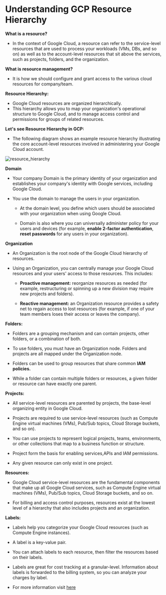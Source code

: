 # Understanding GCP Resource Hierarchy


__What is a resource?__

* In the context of Google Cloud, a resource can refer to the service-level resources that are used to process your workloads (VMs, DBs, and so on) as well as to the account-level resources that sit above the services, such as projects, folders, and the organization.

__What is resource management?__

* It is how we should configure and grant access to the various cloud resources for company/team.

__Resource Hierarchy:__

* Google Cloud resources are organized hierarchically. 
* This hierarchy allows you to map your organization's operational structure to Google Cloud, and to manage access control and permissions for groups of related resources. 


__Let's see Resource Hierarchy in GCP:__

* The following diagram shows an example resource hierarchy illustrating the core account-level resources involved in administering your Google Cloud account.

![resource_hierarchy](https://cloud.google.com/static/billing/docs/images/resource-hierarchy-overview.png)

__Domain__

* Your company Domain is the primary identity of your organization and establishes your company's identity with Google services, including Google Cloud.

* You use the domain to manage the users in your organization.
    * At the domain level, you define which users should be associated with your organization when using Google Cloud.

    * Domain is also where you can universally administer policy for your users and devices (for example, __enable 2-factor authentication__, __reset passwords__ for any users in your organization).

__Organization__

* An Organization is the root node of the Google Cloud hierarchy of resources.

* Using an Organization, you can centrally manage your Google Cloud resources and your users' access to those resources. This includes:

    * __Proactive management:__ reorganize resources as needed (for example, restructuring or spinning up a new division may require new projects and folders).

    * __Reactive management:__ an Organization resource provides a safety net to regain access to lost resources (for example, if one of your team members loses their access or leaves the company).

__Folders:__

* Folders are a grouping mechanism and can contain projects, other folders, or a combination of both.

* To use folders, you must have an Organization node.
Folders and projects are all mapped under the Organization node.

* Folders can be used to group resources that share common __IAM policies.__

* While a folder can contain multiple folders or resources, a given folder or resource can have exactly one parent.


__Projects:__

* All service-level resources are parented by projects, the base-level organizing entity in Google Cloud.

* Projects are required to use service-level resources (such as Compute Engine virtual machines (VMs), Pub/Sub topics, Cloud Storage buckets, and so on).

* You can use projects to represent logical projects, teams, environments, or other collections that map to a business function or structure.

* Project form the basis for enabling services,APIs and IAM permissions.

* Any given resource can only exist in one project.

__Resources:__

* Google Cloud service-level resources are the fundamental components that make up all Google Cloud services, such as Compute Engine virtual machines (VMs), Pub/Sub topics, Cloud Storage buckets, and so on.

* For billing and access control purposes, resources exist at the lowest level of a hierarchy that also includes projects and an organization.


__Labels:__

* Labels help you categorize your Google Cloud resources (such as Compute Engine instances).

* A label is a key-value pair.

* You can attach labels to each resource, then filter the resources based on their labels.

* Labels are great for cost tracking at a granular-level. Information about labels is forwarded to the billing system, so you can analyze your charges by label.

* For more information visit [here](https://cloud.google.com/billing/docs/concepts?hl=en-GB)

